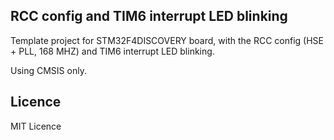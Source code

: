 ## RCC config and TIM6 interrupt LED blinking
Template project for STM32F4DISCOVERY board, with the RCC config (HSE + PLL, 168 MHZ)
and TIM6 interrupt LED blinking.


Using CMSIS only.

## Licence
MIT Licence

